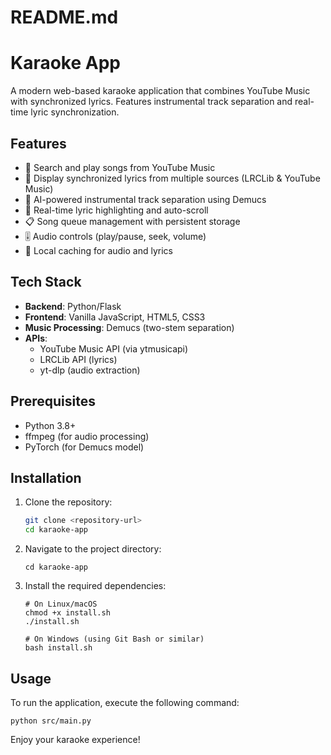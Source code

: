 # README.md

# Karaoke App

A modern web-based karaoke application that combines YouTube Music with synchronized lyrics. Features instrumental track separation and real-time lyric synchronization.

## Features

- 🎵 Search and play songs from YouTube Music
- 📝 Display synchronized lyrics from multiple sources (LRCLib & YouTube Music)
- 🎸 AI-powered instrumental track separation using Demucs
- 🎼 Real-time lyric highlighting and auto-scroll
- 📋 Song queue management with persistent storage
- 🎚️ Audio controls (play/pause, seek, volume)
- 💾 Local caching for audio and lyrics

## Tech Stack

- **Backend**: Python/Flask
- **Frontend**: Vanilla JavaScript, HTML5, CSS3
- **Music Processing**: Demucs (two-stem separation)
- **APIs**: 
  - YouTube Music API (via ytmusicapi)
  - LRCLib API (lyrics)
  - yt-dlp (audio extraction)

## Prerequisites

- Python 3.8+
- ffmpeg (for audio processing)
- PyTorch (for Demucs model)

## Installation

1. Clone the repository:
   ```bash
   git clone <repository-url>
   cd karaoke-app
   ```
2. Navigate to the project directory:
   ```
   cd karaoke-app
   ```
3. Install the required dependencies:
   ```
   # On Linux/macOS
   chmod +x install.sh
   ./install.sh

   # On Windows (using Git Bash or similar)
   bash install.sh
   ```

## Usage

To run the application, execute the following command:
```
python src/main.py
```

Enjoy your karaoke experience!